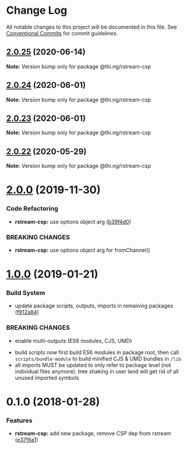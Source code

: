 # Change Log

All notable changes to this project will be documented in this file.
See [Conventional Commits](https://conventionalcommits.org) for commit guidelines.

## [2.0.25](https://github.com/thi-ng/umbrella/compare/@thi.ng/rstream-csp@2.0.24...@thi.ng/rstream-csp@2.0.25) (2020-06-14)

**Note:** Version bump only for package @thi.ng/rstream-csp





## [2.0.24](https://github.com/thi-ng/umbrella/compare/@thi.ng/rstream-csp@2.0.23...@thi.ng/rstream-csp@2.0.24) (2020-06-01)

**Note:** Version bump only for package @thi.ng/rstream-csp





## [2.0.23](https://github.com/thi-ng/umbrella/compare/@thi.ng/rstream-csp@2.0.22...@thi.ng/rstream-csp@2.0.23) (2020-06-01)

**Note:** Version bump only for package @thi.ng/rstream-csp





## [2.0.22](https://github.com/thi-ng/umbrella/compare/@thi.ng/rstream-csp@2.0.21...@thi.ng/rstream-csp@2.0.22) (2020-05-29)

**Note:** Version bump only for package @thi.ng/rstream-csp





# [2.0.0](https://github.com/thi-ng/umbrella/compare/@thi.ng/rstream-csp@1.0.33...@thi.ng/rstream-csp@2.0.0) (2019-11-30)

### Code Refactoring

* **rstream-csp:** use options object arg ([b39f4d0](https://github.com/thi-ng/umbrella/commit/b39f4d023fdb90d5ad095b2e50d76e69c2b50843))

### BREAKING CHANGES

* **rstream-csp:** use options object arg for fromChannel()

# [1.0.0](https://github.com/thi-ng/umbrella/compare/@thi.ng/rstream-csp@0.1.125...@thi.ng/rstream-csp@1.0.0) (2019-01-21)

### Build System

* update package scripts, outputs, imports in remaining packages ([f912a84](https://github.com/thi-ng/umbrella/commit/f912a84))

### BREAKING CHANGES

* enable multi-outputs (ES6 modules, CJS, UMD)

- build scripts now first build ES6 modules in package root, then call
  `scripts/bundle-module` to build minified CJS & UMD bundles in `/lib`
- all imports MUST be updated to only refer to package level
  (not individual files anymore). tree shaking in user land will get rid of
  all unused imported symbols

<a name="0.1.0"></a>
# 0.1.0 (2018-01-28)

### Features

* **rstream-csp:** add new package, remove CSP dep from rstream ([e37f6a1](https://github.com/thi-ng/umbrella/commit/e37f6a1))
